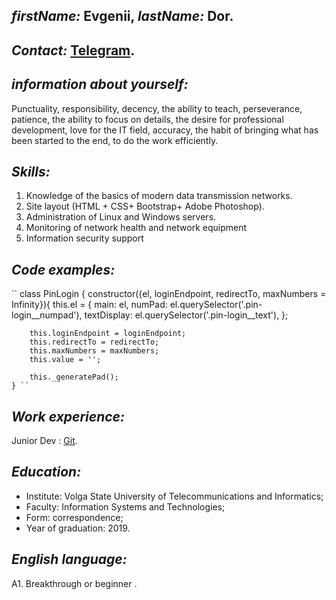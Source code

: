 ## *firstName:* Evgenii, *lastName:* Dor.
## *Contact:* [Telegram](https://t.me/EvgeAlex'telegram').
## *information about yourself:* 
Punctuality, responsibility, decency, the ability to teach, perseverance, patience, the ability to focus on details, the desire for professional development, love                   for the IT field, accuracy, the habit of bringing what has been started to the end, to do the work efficiently.
## *Skills:*  
1.  Knowledge of the basics of modern data transmission networks. 
2.  Site layout (HTML + CSS+ Bootstrap+ Adobe Photoshop).
3.  Administration of Linux and Windows servers.
4.  Monitoring of network health and network equipment
5.  Information security support
## *Code examples:*
`` class PinLogin {
    constructor({el, loginEndpoint, redirectTo, maxNumbers = Infinity}){
        this.el = {
            main: el,
            numPad: el.querySelector('.pin-login__numpad'),
            textDisplay: el.querySelector('.pin-login__text'),
        };

        this.loginEndpoint = loginEndpoint;
        this.redirectTo = redirectTo;
        this.maxNumbers = maxNumbers;
        this.value = '';

        this._generatePad();
    } ``

## *Work experience:*
Junior Dev : [Git](https://github.com/BorisVian1/testingApp 'GitHub').
## *Education:*
* Institute: Volga State University of Telecommunications and Informatics;
* Faculty: Information Systems and Technologies;
* Form: correspondence;
* Year of graduation: 2019.
## *English language:*
А1. Breakthrough or beginner
.
